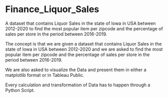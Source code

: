 # Finance_Liquor_Sales
A dataset that contains Liquor Sales in the state of Iowa in USA between 2012-2020 to find the most popular item per zipcode and the percentage of sales per store in the period between 2016-2019.

The concept is that we are given a dataset that contains Liquor Sales in the state of Iowa in USA between 2012-2020 and we are asked to find the most popular item per zipcode and the percentage of sales per store in the period between 2016-2019.

We are also asked to visualize the Data and present them in either a matplotlib format or in Tableau Public.

Every calculation and transformation of Data has to happen through a Python Script.
